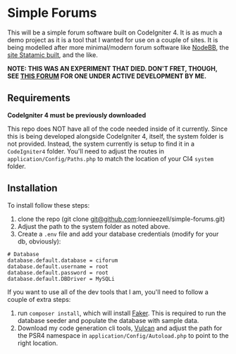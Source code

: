 # Simple Forums

This will be a simple forum software built on CodeIgniter 4. It is as much a demo project as it is a tool
that I wanted for use on a couple of sites. It is being modelled after more minimal/modern forum software
like [NodeBB](https://community.nodebb.org/), the [site Statamic built](https://lodge.statamic.com/), 
and the like.

**NOTE: THIS WAS AN EXPERIMENT THAT DIED. DON'T FRET, THOUGH, SEE [THIS FORUM](https://github.com/lonnieezell/myth-forums) FOR ONE UNDER ACTIVE DEVELOPMENT BY ME.**
 
## Requirements

**CodeIgniter 4 must be previously downloaded**

This repo does NOT have all of the code needed inside of it currently. Since this is being developed
alongside CodeIgniter 4, itself, the system folder is not provided. Instead, the system currently 
is setup to find it in a `CodeIgniter4` folder. You'll need to adjust the routes in `application/Config/Paths.php`
to match the location of your CI4 `system` folder.
 
## Installation

To install follow these steps: 

1. clone the repo (git clone git@github.com:lonnieezell/simple-forums.git)
2. Adjust the path to the system folder as noted above.
3. Create a `.env` file and add your database credentials (modify for your db, obviously): 

```
# Database
database.default.database = ciforum
database.default.username = root
database.default.password = root
database.default.DBDriver = MySQLi
```

If you want to use all of the dev tools that I am, you'll need to follow a couple of extra steps:

1. run `composer install`, which will install [Faker](https://github.com/fzaninotto/Faker). This is required
    to run the database seeder and populate the database with sample data.
2. Download my code generation cli tools, [Vulcan](https://github.com/lonnieezell/vulcan) and adjust the 
    path for the PSR4 namespace in `application/Config/Autoload.php` to point to the right location.
